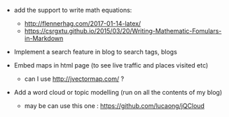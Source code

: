 
- add the support to write math equations:
  - <http://flennerhag.com/2017-01-14-latex/>
  - <https://csrgxtu.github.io/2015/03/20/Writing-Mathematic-Fomulars-in-Markdown>

- Implement a search feature in blog to search tags, blogs
- Embed maps in html page (to see live traffic and places visited etc)
  - can I use <http://jvectormap.com/> ? 
- Add a word cloud or topic modelling (run on all the contents of my blog) 
  - may be can use this one : <https://github.com/lucaong/jQCloud>

 




